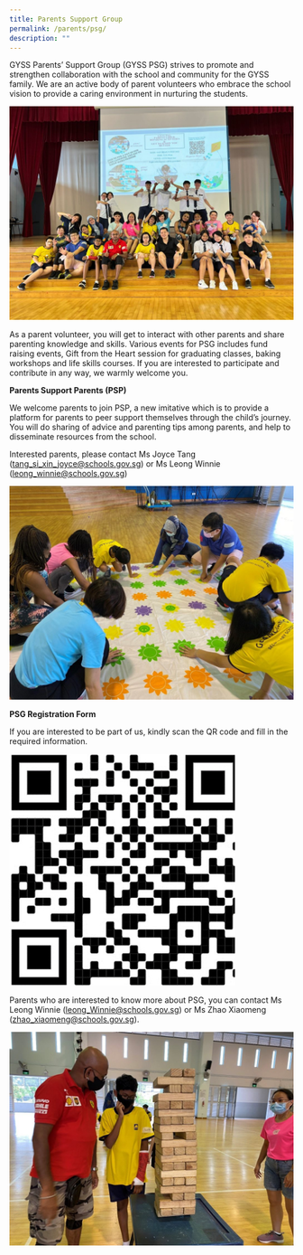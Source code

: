 ```yaml
---
title: Parents Support Group
permalink: /parents/psg/
description: ""
---
```

GYSS Parents’ Support Group (GYSS PSG) strives to promote and strengthen collaboration with the school and community for the GYSS family. We are an active body of parent volunteers who embrace the school vision to provide a caring environment in nurturing the students.

![](/images/Parents/PG%20(1).jpg)

As a parent volunteer, you will get to interact with other parents and share parenting knowledge and skills. Various events for PSG includes fund raising events, Gift from the Heart session for graduating classes, baking workshops and life skills courses. If you are interested to participate and contribute in any way, we warmly welcome you.

**Parents Support Parents (PSP)**

We welcome parents to join PSP, a new imitative which is to provide a platform for parents to peer support themselves through the child’s journey. You will do sharing of advice and parenting tips among parents, and help to disseminate resources from the school.

Interested parents, please contact Ms Joyce Tang ([tang\_si\_xin\_joyce@schools.gov.sg](mailto:tang_si_xin_joyce@schools.gov.sg)) or Ms Leong Winnie ([leong\_winnie@schools.gov.sg](mailto:leong_winnie@schools.gov.sg))

![](/images/Parents/PG%20(2).jpg)

**PSG Registration Form**

If you are interested to be part of us, kindly scan the QR code and fill in the required information.

<img src="/images/PSG%20QR.jpeg" style="width:400px;"/>

Parents who are interested to know more about PSG, you can contact Ms Leong Winnie ([leong\_Winnie@schools.gov.sg](mailto:leong_Winnie@schools.gov.sg)) or Ms Zhao Xiaomeng ([zhao\_xiaomeng@schools.gov.sg](mailto:zhao_xiaomeng@schools.gov.sg)).

![](/images/Parents/PG%20(3).jpg)